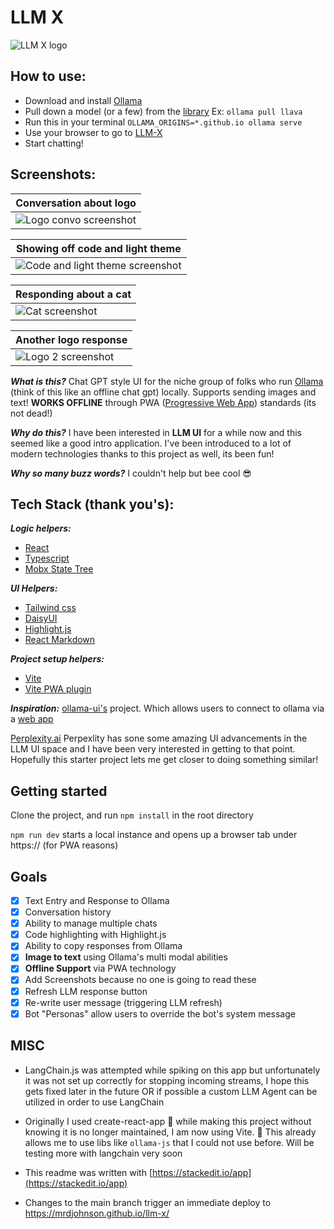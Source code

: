 # LLM X

![LLM X logo](https://raw.githubusercontent.com/mrdjohnson/llm-X/main/public/LLMX.png)


## How to use:
- Download and install [Ollama](https://ollama.com/)
- Pull down a model (or a few) from the [library](https://ollama.com/library) Ex: `ollama pull llava`
- Run this in your terminal `OLLAMA_ORIGINS=*.github.io ollama serve`
- Use your browser to go to [LLM-X](https://mrdjohnson.github.io/llm-x/)
- Start chatting!

## Screenshots:
  
| Conversation about logo | 
|--|
|![Logo convo screenshot](https://raw.githubusercontent.com/mrdjohnson/llm-X/main/screenshots/Screenshot-logo-convo.png)| 

| Showing off code and light theme |
|--|
|![Code and light theme screenshot](https://raw.githubusercontent.com/mrdjohnson/llm-X/main/screenshots/Screenshot-code-light.png) |

| Responding about a cat | 
|--|
|![Cat screenshot](https://raw.githubusercontent.com/mrdjohnson/llm-X/main/screenshots/Screenshot-cat.png) |

|Another logo response |
|--|
| ![Logo 2 screenshot](https://raw.githubusercontent.com/mrdjohnson/llm-X/main/screenshots/Screenshot-logo-1.png) |

**_What is this?_**
Chat GPT style UI for the niche group of folks who run [Ollama](https://ollama.com/) (think of this like an offline chat gpt) locally. Supports sending images and text!
**WORKS OFFLINE** through PWA ([Progressive Web App](https://web.dev/explore/progressive-web-apps)) standards (its not dead!)

**_Why do this?_**
I have been interested in **LLM UI** for a while now and this seemed like a good intro application.
I've been introduced to a lot of modern technologies thanks to this project as well, its been fun!

**_Why so many buzz words?_**
I couldn't help but bee cool 😎

## Tech Stack (thank you's):

**_Logic helpers:_**

- [React](https://react.dev/)
- [Typescript](https://www.typescriptlang.org/)
- [Mobx State Tree](https://mobx-state-tree.js.org/intro/welcome)

**_UI Helpers:_**

- [Tailwind css](https://tailwindcss.com/)
- [DaisyUI](https://daisyui.com/)
- [Highlight.js](https://www.npmjs.com/package/highlight.js)
- [React Markdown](https://www.npmjs.com/package/react-markdown)

**_Project setup helpers:_**

- [Vite](https://vitejs.dev/)
- [Vite PWA plugin](https://vite-pwa-org.netlify.app/)

**_Inspiration:_**
[ollama-ui's](https://github.com/ollama-ui/ollama-ui) project. Which allows users to connect to ollama via a [web app](https://ollama-ui.github.io/ollama-ui/)

[Perplexity.ai](https://www.perplexity.ai/) Perpexlity has sone some amazing UI advancements in the LLM UI space and I have been very interested in getting to that point. Hopefully this starter project lets me get closer to doing something similar!

## Getting started

Clone the project, and run `npm install` in the root directory

`npm run dev` starts a local instance and opens up a browser tab under https:// (for PWA reasons)

## Goals

- [x] Text Entry and Response to Ollama
- [x] Conversation history
- [x] Ability to manage multiple chats
- [x] Code highlighting with Highlight.js
- [x] Ability to copy responses from Ollama
- [x] **Image to text** using Ollama's multi modal abilities
- [x] **Offline Support** via PWA technology
- [x] Add Screenshots because no one is going to read these
- [x] Refresh LLM response button
- [x] Re-write user message (triggering LLM refresh)
- [x] Bot "Personas" allow users to override the bot's system message

## MISC

- LangChain.js was attempted while spiking on this app but unfortunately it was not set up correctly for stopping incoming streams, I hope this gets fixed later in the future OR if possible a custom LLM Agent can be utilized in order to use LangChain

- Originally I used create-react-app 👴 while making this project without knowing it is no longer maintained, I am now using Vite. 🤞 This already allows me to use libs like `ollama-js` that I could not use before. Will be testing more with langchain very soon

- This readme was written with [https://stackedit.io/app](https://stackedit.io/app)

- Changes to the main branch trigger an immediate deploy to https://mrdjohnson.github.io/llm-x/
